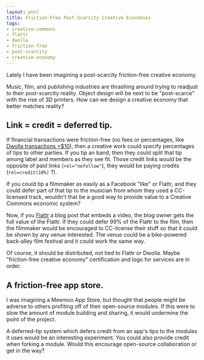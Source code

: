 ```yaml
--- 
layout: post
title: Friction-Free Post-Scarcity Creative Economies
tags: 
- creative-commons
- flattr
- dwolla
- friction-free
- post-scarcity
- creative-economy
---
```


Lately I have been imagining a post-scarcity friction-free creative economy. 

Music, film, and publishing industries are thrashing around trying to readjust to their post-scarcity reality. Object design will be next to be "post-scarce" with the rise of 3D printers. How can we design a creative economy that better matches reality?

Link = credit = deferred tip.
-----------------------------

If financial transactions were friction-free (no fees or percentages, like [Dwolla transactions <$10](http://blog.dwolla.com/all-transactions-under-10-are-now-free-1-for-small-business/)), then a creative work could specify percentages of tips to other parties. If you tip an band, then they could split that tip among label and members as they see fit. Those credit links would be the opposite of paid links (`rel="nofollow"`), they would be paying credits (`rel=credit(10%)` ?). 

If you could tip a filmmaker as easily as a Facebook "like" or Flattr, and they could defer part of that tip to the musician from whom they used a CC-licensed track, wouldn't that be a good way to provide value to a Creative Commons economic system?

Now, if you [Flattr](https://flattr.com/) a blog post that embeds a video, the blog owner gets the full value of the Flattr. If they could defer 99% of the Flattr to the film, then the filmmaker would be encouraged to CC-license their stuff so that it could be shown by any venue interested. The venue could be a bike-powered back-alley film festival and it could work the same way.

Of course, it should be distributed, not tied to Flattr or Dwolla. Maybe "friction-free creative economy" certification and logo for services are in order.

A friction-free app store.
--------------------------

I was imagining a Meemoo App Store, but thought that people might be adverse to others profiting off of their open-source modules. If this were to slow the amount of module building and sharing, it would undermine the point of the project. 

A deferred-tip system which defers credit from an app's tips to the modules it uses would be an interesting experiment. You could also provide credit when forking a module. Would this encourage open-source collaboration or get in the way?